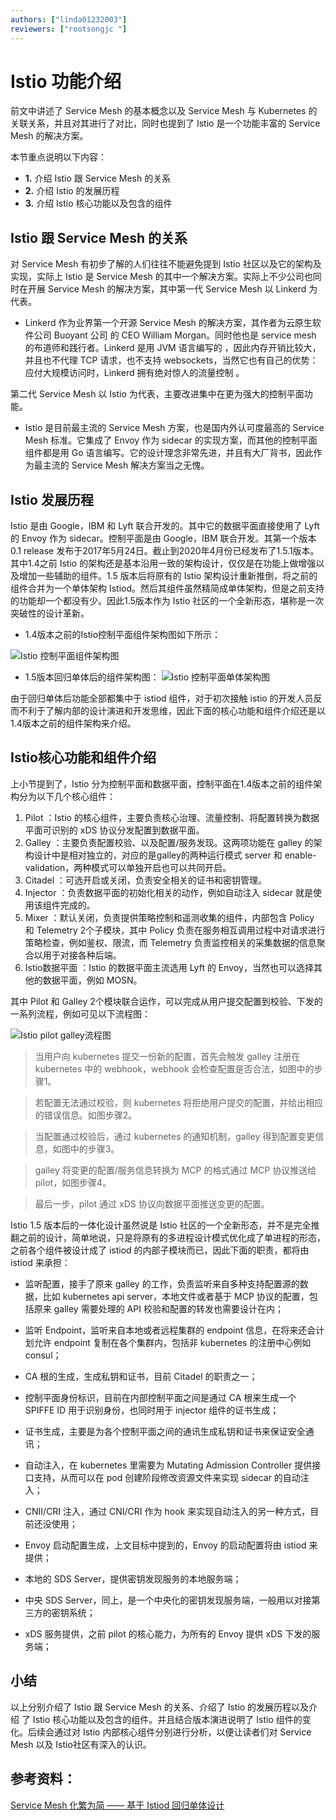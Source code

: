 ```yaml
---
authors: ["linda01232003"]
reviewers: ["rootsongjc "]
---
```


# Istio 功能介绍

前文中讲述了 Service Mesh 的基本概念以及 Service Mesh 与 Kubernetes 的关联关系，并且对其进行了对比，同时也提到了 Istio 是一个功能丰富的 Service Mesh 的解决方案。

本节重点说明以下内容：

- **1.** 介绍 Istio 跟 Service Mesh 的关系
- **2.** 介绍 Istio 的发展历程
- **3.** 介绍 Istio 核心功能以及包含的组件


##  Istio 跟 Service Mesh 的关系
对 Service Mesh 有初步了解的人们往往不能避免提到 Istio 社区以及它的架构及实现，实际上 Istio 是 Service Mesh 的其中一个解决方案。实际上不少公司也同时在开展 Service Mesh 的解决方案，其中第一代 Service Mesh 以 Linkerd 为代表。

- Linkerd 作为业界第一个开源 Service Mesh 的解决方案，其作者为云原生软件公司 Buoyant 公司 的 CEO William Morgan。同时他也是 service mesh 的布道师和践行者。Linkerd 是用 JVM 语言编写的 ，因此内存开销比较大，并且也不代理 TCP 请求，也不支持 websockets，当然它也有自己的优势： 应付大规模访问时，Linkerd 拥有绝对惊人的流量控制 。

第二代 Service Mesh 以 Istio 为代表，主要改进集中在更为强大的控制平面功能。
-  Istio 是目前最主流的 Service Mesh 方案，也是国内外认可度最高的 Service Mesh 标准。它集成了 Envoy 作为 sidecar 的实现方案，而其他的控制平面组件都是用 Go 语言编写。它的设计理念非常先进，并且有大厂背书，因此作为最主流的 Service Mesh 解决方案当之无愧。


##  Istio 发展历程
Istio 是由 Google，IBM 和 Lyft 联合开发的。其中它的数据平面直接使用了 Lyft 的 Envoy 作为 sidecar。控制平面是由 Google，IBM 联合开发。其第一个版本 0.1 release 发布于2017年5月24日。截止到2020年4月份已经发布了1.5.1版本。其中1.4之前 Istio 的架构还是基本沿用一致的架构设计，仅仅是在功能上做增强以及增加一些辅助的组件。1.5 版本后将原有的 Istio 架构设计重新推倒，将之前的组件合并为一个单体架构 Istiod。然后其组件虽然精简成单体架构，但是之前支持的功能却一个都没有少。因此1.5版本作为 Istio 社区的一个全新形态，堪称是一次突破性的设计革新。

- 1.4版本之前的Istio控制平面组件架构图如下所示：

![Istio 控制平面组件架构图](../images/istiofeatures2-1.4.png)

- 1.5版本回归单体后的组件架构图：
![Istio 控制平面单体架构图](../images/istiofeatures3-istio1.5.png)

由于回归单体后功能全部都集中于 istiod 组件，对于初次接触 istio 的开发人员反而不利于了解内部的设计演进和开发思维，因此下面的核心功能和组件介绍还是以1.4版本之前的组件架构来介绍。

##  Istio核心功能和组件介绍
上小节提到了，Istio 分为控制平面和数据平面，控制平面在1.4版本之前的组件架构分为以下几个核心组件：

1. Pilot ：Istio 的核心组件，主要负责核心治理、流量控制、将配置转换为数据平面可识别的 xDS 协议分发配置到数据平面。
1. Galley ：主要负责配置校验、以及配置/服务发现。这两项功能在 galley 的架构设计中是相对独立的，对应的是galley的两种运行模式 server 和 enable-validation，两种模式可以单独开启也可以共同开启。
1. Citadel ：可选开启或关闭，负责安全相关的证书和密钥管理。
1. Injector ：负责数据平面的初始化相关的动作，例如自动注入 sidecar 就是使用该组件完成的。
1. Mixer  ：默认关闭，负责提供策略控制和遥测收集的组件，内部包含 Policy 和 Telemetry 2个子模块，其中 Policy 负责在服务相互调用过程中对请求进行策略检查，例如鉴权、限流，而 Telemetry 负责监控相关的采集数据的信息聚合以用于对接各种后端。
1. Istio数据平面  ：Istio 的数据平面主流选用 Lyft 的 Envoy，当然也可以选择其他的数据平面，例如 MOSN。

 其中 Pilot 和 Galley 2个模块联合运作，可以完成从用户提交配置到校验、下发的一系列流程，例如可见以下流程图：

 ![Istio pilot galley流程图](../images/istiofeatures4-istio-pilotgalley.png)

 >   当用户向 kubernetes 提交一份新的配置，首先会触发 galley 注册在 kubernetes  中的 webhook，webhook 会检查配置是否合法，如图中的步骤1。

 > 若配置无法通过校验，则 kubernetes 将拒绝用户提交的配置，并给出相应的错误信息。如图步骤2。

 >  当配置通过校验后，通过 kubernetes  的通知机制，galley 得到配置变更信息，如图中的步骤3。

 >  galley 将变更的配置/服务信息转换为 MCP 的格式通过 MCP 协议推送给 pilot，如图步骤4。

 >  最后一步，pilot 通过 xDS 协议向数据平面推送变更的配置。 

Istio 1.5 版本后的一体化设计虽然说是 Istio 社区的一个全新形态，并不是完全推翻之前的设计，简单地说，只是将原有的多进程设计模式优化成了单进程的形态，之前各个组件被设计成了 istiod 的内部子模块而已，因此下面的职责，都将由 istiod 来承担：

- 监听配置，接手了原来 galley 的工作，负责监听来自多种支持配置源的数据，比如 kubernetes  api server，本地文件或者基于 MCP 协议的配置，包括原来 galley 需要处理的 API 校验和配置的转发也需要设计在内；

- 监听 Endpoint，监听来自本地或者远程集群的 endpoint 信息，在将来还会计划允许 endpoint 复制在各个集群内，包括非 kubernetes  的注册中心例如 consul；

- CA 根的生成，生成私钥和证书，目前 Citadel 的职责之一；

- 控制平面身份标识，目前在内部控制平面之间是通过 CA 根来生成一个 SPIFFE ID 用于识别身份，也同时用于 injector 组件的证书生成；

- 证书生成，主要是为各个控制平面之间的通讯生成私钥和证书来保证安全通讯；

- 自动注入，在 kubernetes  里需要为 Mutating Admission Controller 提供接口支持，从而可以在 pod 创建阶段修改资源文件来实现 sidecar 的自动注入；

- CNII/CRI  注入，通过 CNI/CRI 作为 hook 来实现自动注入的另一种方式，目前还没使用；

- Envoy 启动配置生成，上文目标中提到的，Envoy 的启动配置将由 istiod 来提供；

- 本地的 SDS Server，提供密钥发现服务的本地服务端；

- 中央 SDS Server，同上，是一个中央化的密钥发现服务端，一般用以对接第三方的密钥系统；

- xDS 服务提供，之前 pilot 的核心能力，为所有的 Envoy 提供 xDS 下发的服务端；

##  小结

以上分别介绍了 Istio 跟 Service Mesh 的关系、介绍了 Istio 的发展历程以及介绍 了 Istio 核心功能以及包含的组件。并且结合版本演进说明了 Istio 组件的变化。后续会通过对 Istio 内部核心组件分别进行分析，以便让读者们对 Service Mesh 以及 Istio社区有深入的认识。


##  参考资料：

[Service Mesh 化繁为简 —— 基于 Istiod 回归单体设计](https://xw.qq.com/cmsid/20200322A06WDH00)

